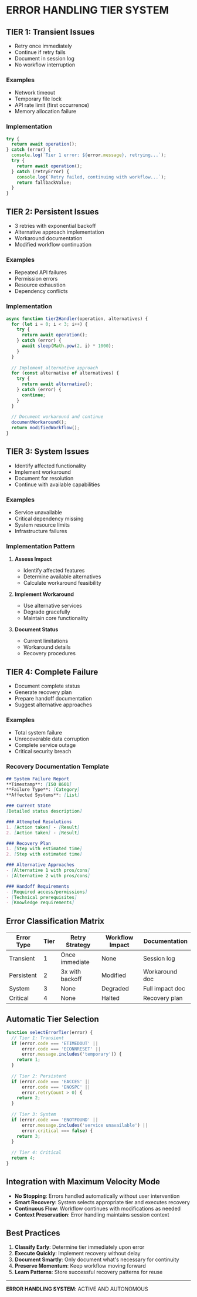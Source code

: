 # ERROR HANDLING TIER SYSTEM

## TIER 1: Transient Issues
- Retry once immediately
- Continue if retry fails
- Document in session log
- No workflow interruption

### Examples
- Network timeout
- Temporary file lock
- API rate limit (first occurrence)
- Memory allocation failure

### Implementation
```javascript
try {
  return await operation();
} catch (error) {
  console.log(`Tier 1 error: ${error.message}, retrying...`);
  try {
    return await operation();
  } catch (retryError) {
    console.log(`Retry failed, continuing with workflow...`);
    return fallbackValue;
  }
}
```

## TIER 2: Persistent Issues  
- 3 retries with exponential backoff
- Alternative approach implementation
- Workaround documentation
- Modified workflow continuation

### Examples
- Repeated API failures
- Permission errors
- Resource exhaustion
- Dependency conflicts

### Implementation
```javascript
async function tier2Handler(operation, alternatives) {
  for (let i = 0; i < 3; i++) {
    try {
      return await operation();
    } catch (error) {
      await sleep(Math.pow(2, i) * 1000);
    }
  }
  
  // Implement alternative approach
  for (const alternative of alternatives) {
    try {
      return await alternative();
    } catch (error) {
      continue;
    }
  }
  
  // Document workaround and continue
  documentWorkaround();
  return modifiedWorkflow();
}
```

## TIER 3: System Issues
- Identify affected functionality
- Implement workaround
- Document for resolution
- Continue with available capabilities

### Examples
- Service unavailable
- Critical dependency missing
- System resource limits
- Infrastructure failures

### Implementation Pattern
1. **Assess Impact**
   - Identify affected features
   - Determine available alternatives
   - Calculate workaround feasibility

2. **Implement Workaround**
   - Use alternative services
   - Degrade gracefully
   - Maintain core functionality

3. **Document Status**
   - Current limitations
   - Workaround details
   - Recovery procedures

## TIER 4: Complete Failure
- Document complete status
- Generate recovery plan
- Prepare handoff documentation
- Suggest alternative approaches

### Examples
- Total system failure
- Unrecoverable data corruption
- Complete service outage
- Critical security breach

### Recovery Documentation Template
```markdown
## System Failure Report
**Timestamp**: [ISO 8601]
**Failure Type**: [Category]
**Affected Systems**: [List]

### Current State
[Detailed status description]

### Attempted Resolutions
1. [Action taken] - [Result]
2. [Action taken] - [Result]

### Recovery Plan
1. [Step with estimated time]
2. [Step with estimated time]

### Alternative Approaches
- [Alternative 1 with pros/cons]
- [Alternative 2 with pros/cons]

### Handoff Requirements
- [Required access/permissions]
- [Technical prerequisites]
- [Knowledge requirements]
```

## Error Classification Matrix

| Error Type | Tier | Retry Strategy | Workflow Impact | Documentation |
|------------|------|----------------|-----------------|---------------|
| Transient | 1 | Once immediate | None | Session log |
| Persistent | 2 | 3x with backoff | Modified | Workaround doc |
| System | 3 | None | Degraded | Full impact doc |
| Critical | 4 | None | Halted | Recovery plan |

## Automatic Tier Selection

```javascript
function selectErrorTier(error) {
  // Tier 1: Transient
  if (error.code === 'ETIMEDOUT' || 
      error.code === 'ECONNRESET' ||
      error.message.includes('temporary')) {
    return 1;
  }
  
  // Tier 2: Persistent
  if (error.code === 'EACCES' ||
      error.code === 'ENOSPC' ||
      error.retryCount > 0) {
    return 2;
  }
  
  // Tier 3: System
  if (error.code === 'ENOTFOUND' ||
      error.message.includes('service unavailable') ||
      error.critical === false) {
    return 3;
  }
  
  // Tier 4: Critical
  return 4;
}
```

## Integration with Maximum Velocity Mode

- **No Stopping**: Errors handled automatically without user intervention
- **Smart Recovery**: System selects appropriate tier and executes recovery
- **Continuous Flow**: Workflow continues with modifications as needed
- **Context Preservation**: Error handling maintains session context

## Best Practices

1. **Classify Early**: Determine tier immediately upon error
2. **Execute Quickly**: Implement recovery without delay
3. **Document Smartly**: Only document what's necessary for continuity
4. **Preserve Momentum**: Keep workflow moving forward
5. **Learn Patterns**: Store successful recovery patterns for reuse

---

**ERROR HANDLING SYSTEM**: ACTIVE AND AUTONOMOUS